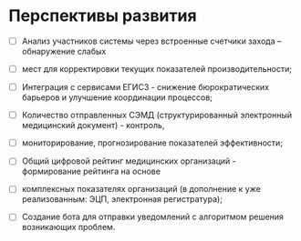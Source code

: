 




<h1>Перспективы развития </h1>


- [ ] Анализ участников системы через встроенные счетчики захода – обнаружение слабых
- [ ] мест для корректировки текущих показателей производительности;
- [ ] Интеграция с сервисами ЕГИСЗ  - снижение бюрократических барьеров и улучшение координации процессов;
- [ ] Количество отправленных СЭМД (структурированный электронный медицинский документ)  - контроль,
- [ ] мониторирование, прогнозирование показателей эффективности;  
- [ ] Общий  цифровой рейтинг медицинских организаций -  формирование рейтинга на основе
- [ ] комплексных показателях организаций (в дополнение к уже реализованным: ЭЦП, электронная регистратура);
- [ ] Cоздание бота для отправки уведомлений с алгоритмом решения возникающих проблем.





